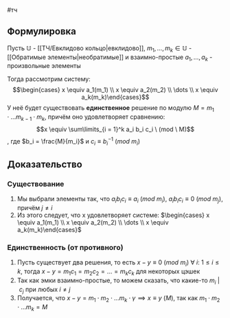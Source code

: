 #тч 
## Формулировка
Пусть $\mathbb{U}$ - [[ТЧ/Евклидово кольцо|евклидово]],
$m_1, \dots, m_k \in \mathbb{U}$ - [[Обратимые элементы|необратимые]] и взаимно-простые
$a_1, \dots, a_k$ - произвольные элементы

Тогда рассмотрим систему: $$\begin{cases} x \equiv a_1(m_1) \\ x \equiv a_2(m_2) \\ \dots \\ x \equiv a_k(m_k)\end{cases}$$
У неё будет существовать **единственное** решение по модулю $M = m_1 \cdot \dots m_{k - 1} \cdot m_k$, причём оно удовлетворяет сравнению: $$x \equiv \sum\limits_{i = 1}^k a_i b_i c_i \ (mod \ M)$$, где $b_i = \frac{M}{m_i}$ и $c_i \equiv b_i^{-1} \ (mod \ m_i)$
## Доказательство
### Существование
1. Мы выбрали элементы так, что $a_i b_i c_i \equiv a_i \ (mod \ m_i), \ a_i b_i c_i \equiv 0 \ (mod \ m_j)$, причём $j \neq i$
2. Из этого следует, что x удовлетворяет системе: $\begin{cases} x \equiv a_1(m_1) \\ x \equiv a_2(m_2) \\ \dots \\ x \equiv a_k(m_k)\end{cases}$
### Единственность (от противного)
1. Пусть существует два решения, то есть $x - y \equiv 0 \ (mod \ m_i) \ \forall \ i: \ 1 \leq i \leq k$, тогда $x - y = m_1 c_1 = m_2 c_2 = \dots = m_k c_k$ для некоторых цэшек
2. Так как эмки взаимно-простые, то можем сказать, что какие-то $m_i \ | \ c_j$ при любых $i \neq j$
3. Получается, что $x - y = m_1 \cdot m_2 \cdot \dots m_k \cdot \gamma \implies x \equiv y \ (M)$, так как $m_1 \cdot m_2 \cdot \dots m_k = M$